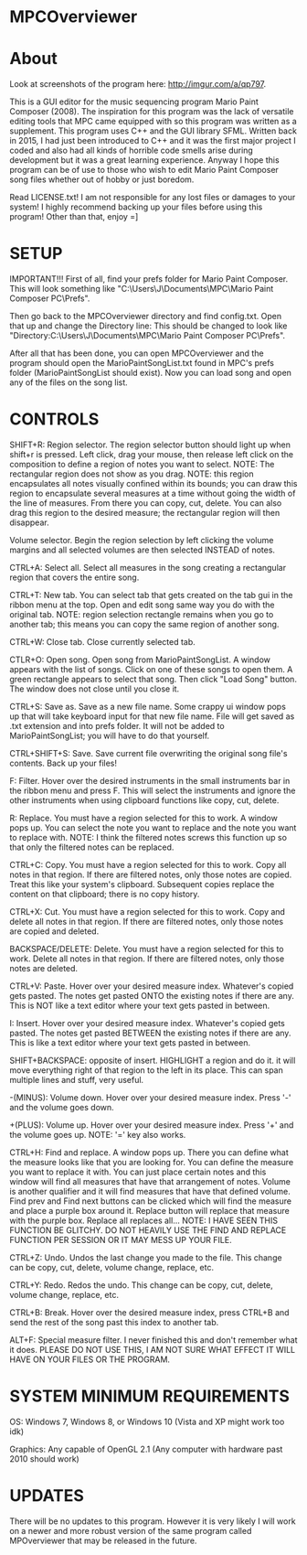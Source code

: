 # MPCOverviewer

# About
Look at screenshots of the program here: http://imgur.com/a/qp797.

This is a GUI editor for the music sequencing program Mario Paint Composer (2008). The inspiration for this program was the lack of versatile editing tools that MPC came equipped with so this program was written as a supplement. This program uses C++ and the GUI library SFML. Written back in 2015, I had just been introduced to C++ and it was the first major project I coded and also had all kinds of horrible code smells arise during development but it was a great learning experience. Anyway I hope this program can be of use to those who wish to edit Mario Paint Composer song files whether out of hobby or just boredom.

Read LICENSE.txt! I am not responsible for any lost files or damages to your system! I highly recommend backing up your files before using this program! Other than that, enjoy =]

# SETUP
IMPORTANT!!! First of all, find your prefs folder for Mario Paint Composer. This will look something like "C:\Users\J\Documents\MPC\Mario Paint Composer PC\Prefs". 

Then go back to the MPCOverviewer directory and find config.txt. Open that up and change the Directory line: This should be changed to look like "Directory:C:\Users\J\Documents\MPC\Mario Paint Composer PC\Prefs". 

After all that has been done, you can open MPCOverviewer and the program should open the MarioPaintSongList.txt found in MPC's prefs folder (MarioPaintSongList should exist). Now you can load song and open any of the files on the song list. 


# CONTROLS
SHIFT+R: 
Region selector. The region selector button should light up when shift+r is pressed. Left click, drag your mouse, then release left click on the composition to define a region of notes you want to select. NOTE: The rectangular region does not show as you drag. NOTE: this region encapsulates all notes visually confined within its bounds; you can draw this region to encapsulate several measures at a time without going the width of the line of measures. From there you can copy, cut, delete. You can also drag this region to the desired measure; the rectangular region will then disappear.

Volume selector. Begin the region selection by left clicking the volume margins and all selected volumes are then selected INSTEAD of notes.

CTRL+A:
Select all. Select all measures in the song creating a rectangular region that covers the entire song.

CTRL+T:
New tab. You can select tab that gets created on the tab gui in the ribbon menu at the top. Open and edit song same way you do with the original tab. NOTE: region selection rectangle remains when you go to another tab; this means you can copy the same region of another song.

CTRL+W:
Close tab. Close currently selected tab.

CTLR+O:
Open song. Open song from MarioPaintSongList. A window appears with the list of songs. Click on one of these songs to open them. A green rectangle appears to select that song. Then click "Load Song" button. The window does not close until you close it.

CTRL+S:
Save as. Save as a new file name. Some crappy ui window pops up that will take keyboard input for that new file name. File will get saved as .txt extension and into prefs folder. It will not be added to MarioPaintSongList; you will have to do that yourself.

CTRL+SHIFT+S:
Save. Save current file overwriting the original song file's contents. Back up your files!

F:
Filter. Hover over the desired instruments in the small instruments bar in the ribbon menu and press F. This will select the instruments and ignore the other instruments when using clipboard functions like copy, cut, delete.

R:
Replace. You must have a region selected for this to work. A window pops up. You can select the note you want to replace and the note you want to replace with. NOTE: I think the filtered notes screws this function up so that only the filtered notes can be replaced.

CTRL+C:
Copy. You must have a region selected for this to work. Copy all notes in that region. If there are filtered notes, only those notes are copied. Treat this like your system's clipboard. Subsequent copies replace the content on that clipboard; there is no copy history.

CTRL+X:
Cut. You must have a region selected for this to work. Copy and delete all notes in that region. If there are filtered notes, only those notes are copied and deleted.

BACKSPACE/DELETE:
Delete. You must have a region selected for this to work. Delete all notes in that region. If there are filtered notes, only those notes are deleted. 

CTRL+V:
Paste. Hover over your desired measure index. Whatever's copied gets pasted. The notes get pasted ONTO the existing notes if there are any. This is NOT like a text editor where your text gets pasted in between.

I:
Insert. Hover over your desired measure index. Whatever's copied gets pasted. The notes get pasted BETWEEN the existing notes if there are any. This is like a text editor where your text gets pasted in between.

SHIFT+BACKSPACE:
opposite of insert. HIGHLIGHT a region and do it. it will move everything right of that region to the left in its place. This can span multiple lines and stuff, very useful.

-(MINUS):
Volume down. Hover over your desired measure index. Press '-' and the volume goes down.

+(PLUS):
Volume up. Hover over your desired measure index. Press '+' and the volume goes up. NOTE: '=' key also works.

CTRL+H:
Find and replace. A window pops up. There you can define what the measure looks like that you are looking for. You can define the measure you want to replace it with. You can just place certain notes and this window will find all measures that have that arrangement of notes. Volume is another qualifier and it will find measures that have that defined volume. Find prev and Find next buttons can be clicked which will find the measure and place a purple box around it. Replace button will replace that measure with the purple box. Replace all replaces all... NOTE: I HAVE SEEN THIS FUNCTION BE GLITCHY. DO NOT HEAVILY USE THE FIND AND REPLACE FUNCTION PER SESSION OR IT MAY MESS UP YOUR FILE.

CTRL+Z:
Undo. Undos the last change you made to the file. This change can be copy, cut, delete, volume change, replace, etc.

CTRL+Y:
Redo. Redos the undo. This change can be copy, cut, delete, volume change, replace, etc.

CTRL+B:
Break. Hover over the desired measure index, press CTRL+B and send the rest of the song past this index to another tab.

ALT+F:
Special measure filter. I never finished this and don't remember what it does. PLEASE DO NOT USE THIS, I AM NOT SURE WHAT EFFECT IT WILL HAVE ON YOUR FILES OR THE PROGRAM.

# SYSTEM MINIMUM REQUIREMENTS
OS: Windows 7, Windows 8, or Windows 10 (Vista and XP might work too idk)

Graphics: Any capable of OpenGL 2.1 (Any computer with hardware past 2010 should work)


# UPDATES
There will be no updates to this program. However it is very likely I will work on a newer and more robust version of the same program called MPOverviewer that may be released in the future.

